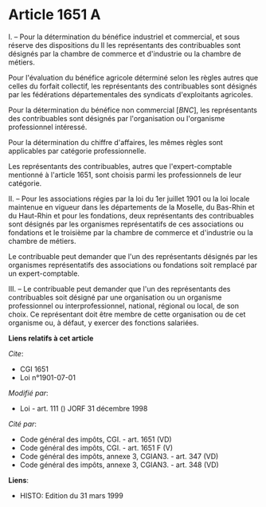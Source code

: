 # Article 1651 A

I. – Pour la détermination du bénéfice industriel et commercial, et sous réserve des dispositions du II les représentants des
contribuables sont désignés par la chambre de commerce et d'industrie ou la chambre de métiers.

Pour l'évaluation du bénéfice agricole déterminé selon les règles autres que celles du forfait collectif, les représentants
des contribuables sont désignés par les fédérations départementales des syndicats d'exploitants agricoles.

Pour la détermination du bénéfice non commercial [*BNC*], les représentants des contribuables sont désignés par
l'organisation ou l'organisme professionnel intéressé.

Pour la détermination du chiffre d'affaires, les mêmes règles sont applicables par catégorie professionnelle.

Les représentants des contribuables, autres que l'expert-comptable mentionné à l'article 1651, sont choisis parmi les
professionnels de leur catégorie.

II. – Pour les associations régies par la loi du 1er juillet 1901 ou la loi locale maintenue en vigueur dans les départements
de la Moselle, du Bas-Rhin et du Haut-Rhin et pour les fondations, deux représentants des contribuables sont désignés par les
organismes représentatifs de ces associations ou fondations et le troisième par la chambre de commerce et d'industrie ou la
chambre de métiers.

Le contribuable peut demander que l'un des représentants désignés par les organismes représentatifs des associations ou
fondations soit remplacé par un expert-comptable.

III. – Le contribuable peut demander que l'un des représentants des contribuables soit désigné par une organisation ou un
organisme professionnel ou interprofessionnel, national, régional ou local, de son choix. Ce représentant doit être membre de
cette organisation ou de cet organisme ou, à défaut, y exercer des fonctions salariées.

**Liens relatifs à cet article**

_Cite_:

  - CGI 1651
  - Loi n°1901-07-01

_Modifié par_:

  - Loi - art. 111 () JORF 31 décembre 1998

_Cité par_:

  - Code général des impôts, CGI. - art. 1651 (VD)
  - Code général des impôts, CGI. - art. 1651 F (V)
  - Code général des impôts, annexe 3, CGIAN3. - art. 347 (VD)
  - Code général des impôts, annexe 3, CGIAN3. - art. 348 (VD)

**Liens**:

  - HISTO: Edition du 31 mars 1999
